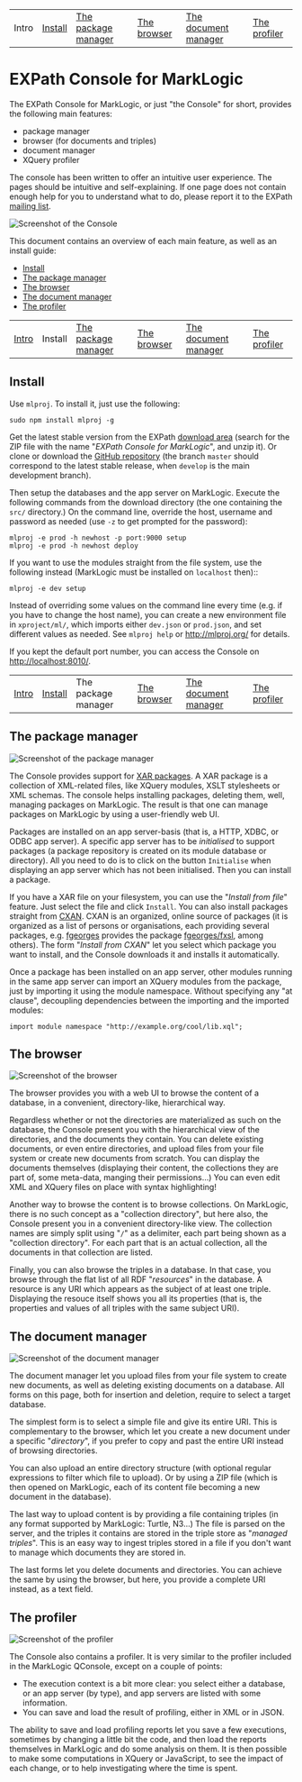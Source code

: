<table>
<tr>
<td>Intro</td>
<td><a href="#install">Install</a></td>
<td><a href="#the-package-manager">The package manager</a></td>
<td><a href="#the-browser">The browser</a></td>
<td><a href="#the-document-manager">The document manager</a></td>
<td><a href="#the-profiler">The profiler</a></td>
</tr>
</table>

# EXPath Console for MarkLogic

The EXPath Console for MarkLogic, or just "the Console" for short,
provides the following main features:

- package manager
- browser (for documents and triples)
- document manager
- XQuery profiler

The console has been written to offer an intuitive user experience.
The pages should be intuitive and self-explaining.  If one page does
not contain enough help for you to understand what to do, please
report it to the EXPath [mailing list](http://expath.org/lists).

![Screenshot of the Console](doc/screenshot.png)

This document contains an overview of each main feature, as well as an
install guide:

- [Install](#install)
- [The package manager](#the-package-manager)
- [The browser](#the-browser)
- [The document manager](#the-document-manager)
- [The profiler](#the-profiler)

<table>
<tr>
<td><a href="#expath-console-for-marklogic">Intro</a></td>
<td>Install</td>
<td><a href="#the-package-manager">The package manager</a></td>
<td><a href="#the-browser">The browser</a></td>
<td><a href="#the-document-manager">The document manager</a></td>
<td><a href="#the-profiler">The profiler</a></td>
</tr>
</table>

## Install

Use `mlproj`.  To install it, just use the following:

```
sudo npm install mlproj -g
```

Get the latest stable version from the
EXPath [download area](http://expath.org/files) (search for the ZIP
file with the name "*EXPath Console for MarkLogic*", and unzip it).
Or clone or download
the [GitHub repository](https://github.com/fgeorges/expath-ml-console)
(the branch `master` should correspond to the latest stable release,
when `develop` is the main development branch).

Then setup the databases and the app server on MarkLogic.  Execute the
following commands from the download directory (the one containing the
`src/` directory.)  On the command line, override the host, username
and password as needed (use `-z` to get prompted for the password):

```
mlproj -e prod -h newhost -p port:9000 setup
mlproj -e prod -h newhost deploy
```

If you want to use the modules straight from the file system, use the
following instead (MarkLogic must be installed on `localhost` then)::

```
mlproj -e dev setup
```

Instead of overriding some values on the command line every time
(e.g. if you have to change the host name), you can create a new
environment file in `xproject/ml/`, which imports either `dev.json` or
`prod.json`, and set different values as needed.  See `mlproj help` or
http://mlproj.org/ for details.

If you kept the default port number, you can access the Console
on [http://localhost:8010/](http://localhost:8010/).

<table>
<tr>
<td><a href="#expath-console-for-marklogic">Intro</a></td>
<td><a href="#install">Install</a></td>
<td>The package manager</td>
<td><a href="#the-browser">The browser</a></td>
<td><a href="#the-document-manager">The document manager</a></td>
<td><a href="#the-profiler">The profiler</a></td>
</tr>
</table>

## The package manager

![Screenshot of the package manager](doc/pkg-manager.png)

The Console provides support for
[XAR packages](http://expath.org/spec/pkg).  A XAR package is a
collection of XML-related files, like XQuery modules, XSLT stylesheets
or XML schemas.  The console helps installing packages, deleting them,
well, managing packages on MarkLogic.  The result is that one can
manage packages on MarkLogic by using a user-friendly web UI.

Packages are installed on an app server-basis (that is, a HTTP, XDBC,
or ODBC app server).  A specific app server has to be *initialised* to
support packages (a package repository is created on its module
database or directory).  All you need to do is to click on the button
`Initialise` when displaying an app server which has not been
initialised.  Then you can install a package.

If you have a XAR file on your filesystem, you can use the "*Install
from file*" feature.  Just select the file and click `Install`.  You
can also install packages straight from [CXAN](http://cxan.org/).
CXAN is an organized, online source of packages (it is organized as a
list of persons or organisations, each providing several packages,
e.g. [fgeorges](http://cxan.org/pkg/fgeorges) provides the package
[fgeorges/fxsl](http://cxan.org/pkg/fgeorges/fxsl), among others).
The form "*Install from CXAN*" let you select which package you want
to install, and the Console downloads it and installs it
automatically.

Once a package has been installed on an app server, other modules
running in the same app server can import an XQuery modules from the
package, just by importing it using the module namespace.  Without
specifying any "at clause", decoupling dependencies between the
importing and the imported modules:

```xquery
import module namespace "http://example.org/cool/lib.xql";
```

## The browser

![Screenshot of the browser](doc/browser.png)

The browser provides you with a web UI to browse the content of a
database, in a convenient, directory-like, hierarchical way.

Regardless whether or not the directories are materialized as such on
the database, the Console present you with the hierarchical view of
the directories, and the documents they contain.  You can delete
existing documents, or even entire directories, and upload files from
your file system or create new documents from scratch.  You can
display the documents themselves (displaying their content, the
collections they are part of, some meta-data, manging their
permissions...)  You can even edit XML and XQuery files on place with
syntax highlighting!

Another way to browse the content is to browse collections.  On
MarkLogic, there is no such concept as a "collection directory", but
here also, the Console present you in a convenient directory-like
view.  The collection names are simply split using "`/`" as a
delimiter, each part being shown as a "collection directory".  For
each part that is an actual collection, all the documents in that
collection are listed.

Finally, you can also browse the triples in a database.  In that case,
you browse through the flat list of all RDF "*resources*" in the
database.  A resource is any URI which appears as the subject of at
least one triple.  Displaying the resouce itself shows you all its
properties (that is, the properties and values of all triples with the
same subject URI).

## The document manager

![Screenshot of the document manager](doc/doc-manager.png)

The document manager let you upload files from your file system to
create new documents, as well as deleting existing documents on a
database.  All forms on this page, both for insertion and deletion,
require to select a target database.

The simplest form is to select a simple file and give its entire URI.
This is complementary to the browser, which let you create a new
document under a specific "*directory*", if you prefer to copy and
past the entire URI instead of browsing directories.

You can also upload an entire directory structure (with optional
regular expressions to filter which file to upload).  Or by using a
ZIP file (which is then opened on MarkLogic, each of its content file
becoming a new document in the database).

The last way to upload content is by providing a file containing
triples (in any format supported by MarkLogic: Turtle, N3...)  The
file is parsed on the server, and the triples it contains are stored
in the triple store as "*managed triples*".  This is an easy way to
ingest triples stored in a file if you don't want to manage which
documents they are stored in.

The last forms let you delete documents and directories.  You can
achieve the same by using the browser, but here, you provide a
complete URI instead, as a text field.

## The profiler

![Screenshot of the profiler](doc/profiler.png)

The Console also contains a profiler.  It is very similar to the
profiler included in the MarkLogic QConsole, except on a couple of
points:

- The execution context is a bit more clear: you select either a
  database, or an app server (by type), and app servers are listed
  with some information.
- You can save and load the result of profiling, either in XML or in
  JSON.

The ability to save and load profiling reports let you save a few
executions, sometimes by changing a little bit the code, and then load
the reports themselves in MarkLogic and do some analysis on them.  It
is then possible to make some computations in XQuery or JavaScript, to
see the impact of each change, or to help investigating where the time
is spent.
